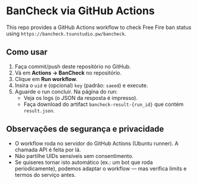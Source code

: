 # BanCheck via GitHub Actions

This repo provides a GitHub Actions workflow to check Free Fire ban status using `https://bancheck.tsunstudio.pw/bancheck`.

## Como usar

1. Faça commit/push deste repositório no GitHub.
2. Vá em **Actions → BanCheck** no repositório.
3. Clique em **Run workflow**.
4. Insira o `uid` e (opcional) `key` (padrão: `saeed`) e execute.
5. Aguarde o run concluir. Na página do run:
   - Veja os logs (o JSON da resposta é impresso).
   - Faça download do artifact `bancheck-result-{run_id}` que contém `result.json`.

## Observações de segurança e privacidade

- O workflow roda no servidor do GitHub Actions (Ubuntu runner). A chamada API é feita por lá.
- Não partilhe UIDs sensíveis sem consentimento.
- Se quiseres tornar isto automático (ex.: um bot que roda periodicamente), podemos adaptar o workflow — mas verifica limits e termos do serviço antes.
